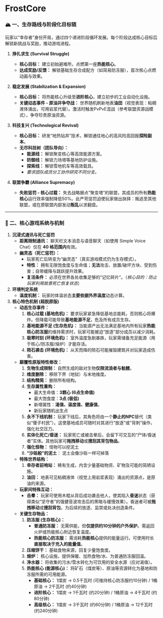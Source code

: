 # FrostCore

### 🏔️ **一、生存路线与阶段化目标链**

玩家以“幸存者”身份开局，通过四个递进阶段循环发展。每个阶段达成核心目标后解锁新挑战与奖励，推动游戏进程。

1.  **挣扎求生 (Survival Struggle)**
    *   **核心目标：** 建立初始避难所，点燃第一座**热能核心**。
    *   **达成奖励/反馈：** 解锁基础生存合成配方（如简易防冻服），首次核心点燃动画与效果。

2.  **稳定发展 (Stabilization & Expansion)**
    *   **核心目标：** 将热能核心升级至**进阶核心**，建立初步的工业自动化设施。
    *   **关键动态事件 - 原油井争夺战：** 世界随机刷新地表**油田**（视觉表现：粘稠液体涌出，可用岩浆代替）。激活时触发PvPvE混战（参考联盟资源战模式），争夺珍贵原油资源。

3.  **科技复兴 (Technological Revival)**
    *   **核心目标：** 研发“地热钻井”技术，解锁通往地心的高风险高回报**探险副本**。
    *   **无尽科技树（团队导向）：**
        *   **能源线：** 解锁聚变核心等高效能源方案。
        *   **防御线：** 解锁力场塔等基地防护设施。
        *   **探索线：** 解锁雪地机车等高效载具。
        *   *要求团队成员分工协作研究不同分支。*

4.  **联盟争霸 (Alliance Supremacy)**
    *   **失败惩罚 - 核心过载：** 失去战略据点“聚变塔”的联盟，其成员的所有**热能核心**运行效率强制降低50%。此严苛惩罚迫使玩家做出抉择：叛逃至其他联盟，或在原联盟内部发动**叛乱**以求翻盘。

---

### 👥 **二、核心游戏系统与机制**

1.  **沉浸式通讯与死亡惩罚**
    *   **距离限制通讯：** 聊天栏文本消息与语音聊天（如使用 Simple Voice Chat）仅在 **40 格范围内**有效。
    *   **幽灵态（死亡惩罚）：**
        *   玩家死亡后转变为“幽灵态”（真实游戏模式仍为生存模式）。
        *   **特性：** 拥有无限饱食度与生命值；**无法**攻击、放置/破坏方块、受到伤害；自带缓降与跳跃提升效果。
        *   **复活条件：** 必须在世界各处收集足够的“记忆碎片”。（*核心目的：防止玩家利用故意死亡恢复状态*）
2.  **环境判定系统**
    *   **温度机制：** 玩家的体温状态**主要依据外界温度**动态计算。
3.  **核心特色机制 (超脱原版)**
    *   **动态生存事件：**
        1.  **核心过载 (基地危机)：** 要求玩家紧急降低基地总能耗，否则核心将爆炸。但降载可能导致**基地能源不足**，危及所有成员生存。
        2.  **基地能源不足 (生存危机)：** 当能源产出无法满足基地内所有玩家**热能核心防冻服**的维持需求时，玩家可能被迫“放逐”部分成员以减少消耗。
        3.  **极寒时刻 (环境危机)：** 室外温度急剧暴跌，玩家需储备充足能源（用于核心/防冻服/熔炉）才能存活。
        4.  **陨石袭击 (环境危机)：** 从天而降的陨石可能摧毁建筑并对玩家造成伤害。
    *   **颠覆性原版特性修改：**
        1.  **生物生成限制：** 自然生成的敌对生物**仅限流浪者与骷髅**。
        2.  **维度删除：** 移除下界（地狱）与末地维度。
        3.  **结构精简：** 删除所有结构。
        4.  **生存属性重构：**
            *   最大生命值：**3颗心 (6点生命值)**
            *   最大饱食度：**3点 (极低)**
            *   新增属性：**渴值、温度值、健康值**。
            *   新玩家随机出生点
        5.  **永不下线机制：** 玩家下线后，其角色将由一个**静止的NPC**替代（类似“傻子村民”）。这使基地成员可随时对其进行“放逐”或“背刺”操作，强化社交压力。
        6.  **实体化死亡/昏迷：** 玩家死亡或被击晕后，会留下可交互的“尸体/昏迷者”实体。其他玩家可**拖拽移动**或**搜刮其背包物品**。
        7.  **强化怪物：** 怪物可以挖泥土
        8.  **“沙砾般”的泥土**： 泥土会像沙砾一样可掉落
    *   **特殊世界结构：**
        1.  **幸存者前哨站：** 稀有生成，内含少量基础物资、矿物及可能的简陋设施。
        2.  **油田：** 地表可见粘稠液体（视觉上用岩浆表现）涌出的资源点，是原油的来源。
    *   **玩家间特殊互动：**
        *   **击晕：** 玩家可使用木棍从背后成功袭击他人，使其陷入**昏迷**状态（获得类似“坚守者”的强健音波攻击后的黑暗与缓慢效果）。昏迷者可被**拖拽移动**或**搜刮背包**，为后续的放逐、监禁或处决创造条件。
    *   **关键生存物品：**
        1.  **防冻服 (生存核心)：**
            *   **普通防冻服：** 无需供能，但**仅提供约10分钟的户外保护**。需返回火炉或热能核心附近恢复温度。
            *   **热能核心防冻服：** 需消耗**热能核心**提供的能量运行。可使用时长**直接取决于充入的能量值**。
        2.  **压缩饼干：** 基础食物来源，回复少量饱食度。
        3.  **熔炉：** 核心设施，提供保暖、加热食物/水、为普通防冻服回温。
        4.  **净水器：** 将收集的污水/雪水转化为可饮用的安全水源（应对渴值）。
        5.  **热能核心 (能源核心)：** 将矿石（煤炭等）、原油等资源转化为基地和防冻服所需的可用能源。
            *   **基础核心：** 1煤炭 → 0.5千瓦时 (可维持核心防冻服约10分钟) / 1桶原油 → 2千瓦时 (约40分钟)
            *   **进阶核心：** 1煤炭 → 1千瓦时 (约20分钟) / 1桶原油 → 4千瓦时 (约80分钟)
            *   **高级核心：** 1煤炭 → 3千瓦时 (约60分钟) / 1桶原油 → 12千瓦时 (约240分钟)
